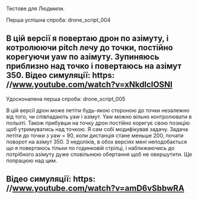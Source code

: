 Тестове для Людмили.

Перша успішна спроба: drone_script_004

В цій версії я повертаю дрон по азімуту, і котролюючи pitch лечу до точки, постійно корегуючи yaw по азімуту. Зупиняюсь приблизно над точко і повертаюсь на азімут 350.
Відео симуляції: https: //www.youtube.com/watch?v=xNkdlcIOSNI
-------------------------------------------------------------
Удосконалена перша спроба: drone_script_005

В цій версії дрон може летіти будь-якою стороною до точки незалежно від того, чи співпадають yaw і азімут. Yaw можно вільно контролювати в польоті. Також прибувши на точку дрон постійно коригує свою позицію щоб утримуватись над точкою.
Я сам собі модифікував задачу. Задача летіти до точки з yaw = 90, коли дистанція стане меньше 200, почати поворот на азімут 350.
З недоліків, в обох версіях мені неподобається що я повертаюсь тільки по годинковій стрілці, і наближаючись до потрібного азімуту дуже сповільнюю обертання щоб не овершутити. Ще попрацюю над цим.

Відео симуляції: https: //www.youtube.com/watch?v=amD6vSbbwRA
-------------------------------------------------------------
